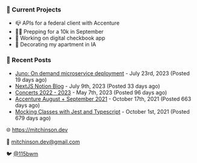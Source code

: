 ### 📌 Current Projects
- 📪 APIs for a federal client with Accenture
- 🏃🏼 Prepping for a 10k in September
- 🤑 Working on digital checkbook app
- 🏡 Decorating my apartment in IA

### 📝 Recent Posts

- [Juno: On demand microservice deployment](https://blog.mitchinson.dev/juno) - July 23rd, 2023 (Posted 19 days ago)
- [NextJS Notion Blog](https://blog.mitchinson.dev/blog-2023) - July 9th, 2023 (Posted 33 days ago)
- [Concerts 2022 - 2023](https://blog.mitchinson.dev/concerts-2023) - May 7th, 2023 (Posted 96 days ago)
- [Accenture August + September 2021](https://blog.mitchinson.dev/pillar/aug-sep-21) - October 17th, 2021 (Posted 663 days ago)
- [Mocking Classes with Jest and Typescript](https://blog.mitchinson.dev/jest-typescript-mocks) - October 1st, 2021 (Posted 679 days ago)

🌐 https://mitchinson.dev

💌 mitchinson.dev@gmail.com

🐦 [@115bwm](https://twitter.com/115bwm)